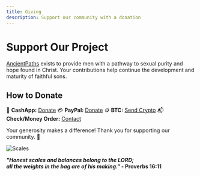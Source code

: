 ```yaml
---
title: Giving
description: Support our community with a donation
---
```


# Support Our Project

[AncientPaths](https://www.ancientpaths.io/) exists to provide men with a pathway to sexual purity and hope found in Christ. Your contributions help continue the development and maturity of faithful sons.

## How to Donate

💸 **CashApp:** [Donate](https://cash.me/$ancientpathsio)
💳 **PayPal:** [Donate](https://paypal.me/ancientpathsio)
🪙 **BTC:** [Send Crypto](https://btc.com/ancientpathsio)
📬 **Check/Money Order:** [Contact](mailto:ancientpathsio@gmail.com)

Your generosity makes a difference! Thank you for supporting our community. 🙌

![Scales](/img/scales2.png)

**_"Honest scales and balances belong to the LORD;<br />
all the weights in the bag are of his making."_ - Proverbs 16:11**
